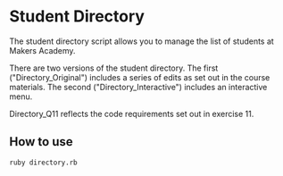 # Student Directory #

The student directory script allows you to manage the list of students at Makers Academy. 

There are two versions of the student directory. The first ("Directory_Original") includes a series of edits as set out in the course materials. The second ("Directory_Interactive") includes an interactive menu.

Directory_Q11 reflects the code requirements set out in exercise 11. 

## How to use ##

```shell
ruby directory.rb
```
